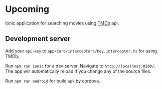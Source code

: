 # Upcoming

Ionic application for searching movies using [TMDb](https://www.themoviedb.org) api.

## Development server

Add your `api-key` to `app/core/interceptors/key.interceptor.ts` for using TMDb.

Run `npm run ionic` for a dev server. Navigate to `http://localhost:8200/`.
The app will automatically reload if you change any of the source files.

Run `npm run android` for build `apk` by cordova.
